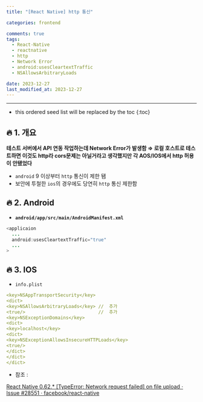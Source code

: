 ```yaml
---
title: "[React Native] http 통신"

categories: frontend

comments: true
tags:
  - React-Native
  - reactnative
  - http
  - Network Error
  - android:usesCleartextTraffic
  - NSAllowsArbitraryLoads

date: 2023-12-27
last_modified_at: 2023-12-27
---
```


---

<!-- prettier-ignore -->
* this ordered seed list will be replaced by the toc 
{:toc}

## **🔥 1. 개요**

**테스트 서버에서 API 연동 작업하는데 Network Error가 발생함 ⇒ 로컬 호스트로 테스트하면 이것도 http라 cors문제는 아닐거라고 생각했지만 각 AOS/IOS에서 http 허용이 안됐었다**

- `android` 9 이상부터 `http` 통신이 제한 됌
- 보안에 투철한 `ios`의 경우에도 당연히 `http` 통신 제한함

## **🔥 2. Android**

- **`android/app/src/main/AndroidManifest.xml`**

```java
<applicaion
  ...
  android:usesCleartextTraffic="true"
  ...
>
```

## **🔥 3. IOS**

- `info.plist`

```yaml
<key>NSAppTransportSecurity</key>
<dict>
<key>NSAllowsArbitraryLoads</key> //  추가
<true/>                           //  추가
<key>NSExceptionDomains</key>
<dict>
<key>localhost</key>
<dict>
<key>NSExceptionAllowsInsecureHTTPLoads</key>
<true/>
</dict>
</dict>
</dict>
```

- 참조 :

[React Native 0.62.\* [TypeError: Network request failed] on file upload · Issue #28551 · facebook/react-native](https://github.com/facebook/react-native/issues/28551#issuecomment-611085378)
